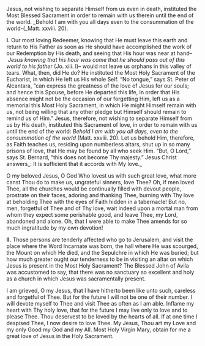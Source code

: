 
Jesus, not wishing to separate Himself from us even in death, instituted the Most Blessed Sacrament in order to remain with us therein until the end of the world. _Behold I am with you all days even to the consummation of the world-(_Matt. xxviii. 20).

**I\.** Our most loving Redeemer, knowing that He must leave this earth and return to His Father as soon as He should have accomplished the work of our Redemption by His death, and seeing that His hour was near at hand– _Jesus knowing that his hour was come that he should pass out of this world to his father_ (Jo. xiii. l)– would not leave us orphans in this valley of tears. What, then, did He do? He instituted the Most Holy Sacrament of the Eucharist, in which He left us His whole Self. “No tongue,” says St. Peter of Alcantara, “can express the greatness of the love of Jesus for our souls; and hence this Spouse, before He departed this life, in order that His absence might not be the occasion of our forgetting Him, left us as a memorial this Most Holy Sacrament, in which He might Himself remain with us, not being willing that any other pledge but Himself should remain to remind us of Him.” Jesus, therefore, not wishing to separate Himself from us by His death, instituted this Sacrament of love, in order to remain with us until the end of the world: _Behold I am with you all days, even to the consummation of the world_ (Matt. xxviii. 20). Let us behold Him, therefore, as Faith teaches us, residing upon numberless altars, shut up in so many prisons of love, that He may be found by all who seek Him. “But, O Lord,” says St. Bernard, “this does not become Thy majesty.” Jesus Christ answers_: It is sufficient that it accords with My love._

O my beloved Jesus, O God Who lovest us with such great love, what more canst Thou do to make us, ungrateful sinners, love Thee? Oh, if men loved Thee, all the churches would be continually filled with devout people, prostrate on their faces, adoring and thanking Thee, burning with Thy love at beholding Thee with the eyes of Faith hidden in a tabernacle! But no, men, forgetful of Thee and of Thy love, wait indeed upon a mortal man from whom they expect some perishable good, and leave Thee, my Lord, abandoned and alone. Oh, that I were able to make Thee amends for so much ingratitude by my own devotion!

**II\.** Those persons are tenderly affected who go to Jerusalem, and visit the place where the Word Incarnate was born, the hall where He was scourged, the Mount on which He died, and the Sepulchre in which He was buried; but how much greater ought our tenderness to be in visiting an altar on which Jesus is present in the Most Holy Sacrament? The Blessed John of Avila was accustomed to say, that there was no sanctuary so excellent and holy as a church in which Jesus was sacramentally present.

I am grieved, O my Jesus, that I have hitherto been like unto such, careless and forgetful of Thee. But for the future I will not be one of their number. I will devote myself to Thee and visit Thee as often as I am able. Inflame my heart with Thy holy love, that for the future I may live only to love and to please Thee. Thou deservest to be loved by the hearts of all. If at one time I despised Thee, I now desire to love Thee. My Jesus, Thou art my Love and my only Good my God and my All. Most Holy Virgin Mary, obtain for me a great love of Jesus in the Holy Sacrament.

